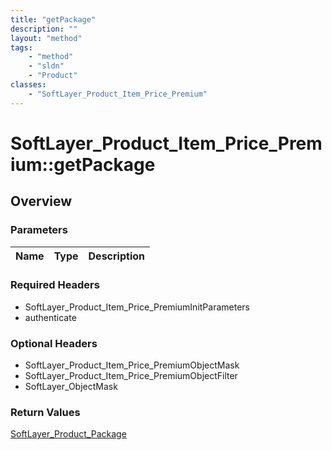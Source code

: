 ```yaml
---
title: "getPackage"
description: ""
layout: "method"
tags:
    - "method"
    - "sldn"
    - "Product"
classes:
    - "SoftLayer_Product_Item_Price_Premium"
---
```

# SoftLayer_Product_Item_Price_Premium::getPackage
## Overview 


### Parameters 
|Name | Type | Description |
| --- | --- | --- |


### Required Headers
* SoftLayer_Product_Item_Price_PremiumInitParameters
* authenticate

### Optional Headers
* SoftLayer_Product_Item_Price_PremiumObjectMask
* SoftLayer_Product_Item_Price_PremiumObjectFilter
* SoftLayer_ObjectMask

### Return Values
<a href='/reference/datatypes/SoftLayer_Product_Package'>SoftLayer_Product_Package </a>

